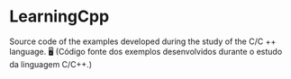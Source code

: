 # LearningCpp
Source code of the examples developed during the study of the C/C ++ language. :desktop_computer:
(Código fonte dos exemplos desenvolvidos durante o estudo da linguagem C/C++.) 
